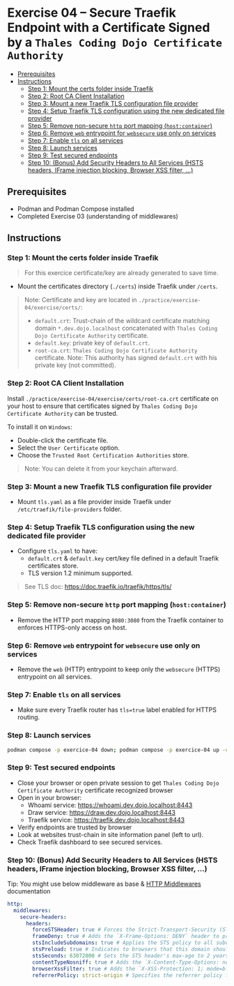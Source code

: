 # Exercise 04 – Secure Traefik Endpoint with a Certificate Signed by a `Thales Coding Dojo Certificate Authority`

- [Prerequisites](#prerequisites)
- [Instructions](#instructions)
  - [Step 1: Mount the certs folder inside Traefik](#step-1-mount-the-certs-folder-inside-traefik)
  - [Step 2: Root CA Client Installation](#step-2-root-ca-client-installation)
  - [Step 3: Mount a new Traefik TLS configuration file provider](#step-3-mount-a-new-traefik-tls-configuration-file-provider)
  - [Step 4: Setup Traefik TLS configuration using the new dedicated file provider](#step-4-setup-traefik-tls-configuration-using-the-new-dedicated-file-provider)
  - [Step 5: Remove non-secure `http` port mapping (`host:container`)](#step-5-remove-non-secure-http-port-mapping-hostcontainer)
  - [Step 6: Remove `web` entrypoint for `websecure` use only on services](#step-6-remove-web-entrypoint-for-websecure-use-only-on-services)
  - [Step 7: Enable `tls` on all services](#step-7-enable-tls-on-all-services)
  - [Step 8: Launch services](#step-8-launch-services)
  - [Step 9: Test secured endpoints](#step-9-test-secured-endpoints)
  - [Step 10: (Bonus) Add Security Headers to All Services (HSTS headers, IFrame injection blocking, Browser XSS filter, ...)](#step-10-bonus-add-security-headers-to-all-services-hsts-headers-iframe-injection-blocking-browser-xss-filter-)

## Prerequisites

- Podman and Podman Compose installed
- Completed Exercise 03 (understanding of middlewares)

## Instructions

### Step 1: Mount the certs folder inside Traefik

> For this exercice certificate/key are already generated to save time.

- Mount the certificates directory (`./certs`) inside Traefik under `/certs`.

> Note: Certificate and key are located in `./practice/exercise-04/exercise/certs/`:
>
> - `default.crt`: Trust-chain of the wildcard certificate matching domain `*.dev.dojo.localhost` concatenated with `Thales Coding Dojo Certificate Authority` certificate.
> - `default.key`: private key of `default.crt`.
> - `root-ca.crt`: `Thales Coding Dojo Certificate Authority` certificate. Note: This authority has signed `default.crt` with his private key (not committed).

### Step 2: Root CA Client Installation

Install `./practice/exercise-04/exercise/certs/root-ca.crt` certificate on your host to ensure that certificates signed by `Thales Coding Dojo Certificate Authority` can be trusted.

To install it on `Windows`:

- Double-click the certificate file.
- Select the `User Certificate` option.
- Choose the `Trusted Root Certification Authorities` store.

> Note: You can delete it from your keychain afterward.

### Step 3: Mount a new Traefik TLS configuration file provider

- Mount `tls.yaml` as a file provider inside Traefik under `/etc/traefik/file-providers` folder.

### Step 4: Setup Traefik TLS configuration using the new dedicated file provider

- Configure `tls.yaml` to have:
  - `default.crt` & `default.key` cert/key file defined in a default Traefik certificates store.
  - TLS version 1.2 minimum supported.

> See TLS doc: <https://doc.traefik.io/traefik/https/tls/>

### Step 5: Remove non-secure `http` port mapping (`host:container`)

- Remove the HTTP port mapping `8080:3080` from the Traefik container to enforces HTTPS-only access on host.

### Step 6: Remove `web` entrypoint for `websecure` use only on services

- Remove the `web` (HTTP) entrypoint to keep only the `websecure` (HTTPS) entrypoint on all services.

### Step 7: Enable `tls` on all services

- Make sure every Traefik router has `tls=true` label enabled for HTTPS routing.

### Step 8: Launch services

```bash
podman compose -p exercice-04 down; podman compose -p exercice-04 up -d
```

### Step 9: Test secured endpoints

- Close your browser or open private session to get `Thales Coding Dojo Certificate Authority` certificate recognized browser
- Open in your browser:
  - Whoami service: <https://whoami.dev.dojo.localhost:8443>
  - Draw service: <https://draw.dev.dojo.localhost:8443>
  - Traefik service: <https://traefik.dev.dojo.localhost:8443>
- Verify endpoints are trusted by browser
- Look at websites trust-chain in site information panel (left to url).
- Check Traefik dashboard to see secured services.

### Step 10: (Bonus) Add Security Headers to All Services (HSTS headers, IFrame injection blocking, Browser XSS filter, ...)

Tip: You might use below middleware as base & [HTTP Middlewares](https://doc.traefik.io/traefik/middlewares/http/overview/) documentation

```yaml
http:
  middlewares:
    secure-headers:
      headers:
        forceSTSHeader: true # Forces the Strict-Transport-Security (STS) header to be added, even if the request is over HTTP (not HTTPS).
        frameDeny: true # Adds the `X-Frame-Options: DENY` header to prevent the site from being embedded in iframes.
        stsIncludeSubdomains: true # Applies the STS policy to all subdomains as well.
        stsPreload: true # Indicates to browsers that this domain should be preloaded into their HSTS lists.
        stsSeconds: 63072000 # Sets the STS header's max-age to 2 years (in seconds).
        contentTypeNosniff: true # Adds the `X-Content-Type-Options: nosniff` header to prevent MIME type sniffing.
        browserXssFilter: true # Adds the `X-XSS-Protection: 1; mode=block` header to enable browser-based XSS filters.
        referrerPolicy: strict-origin # Specifies the referrer policy for links to send only the origin in the Referer header.
```
